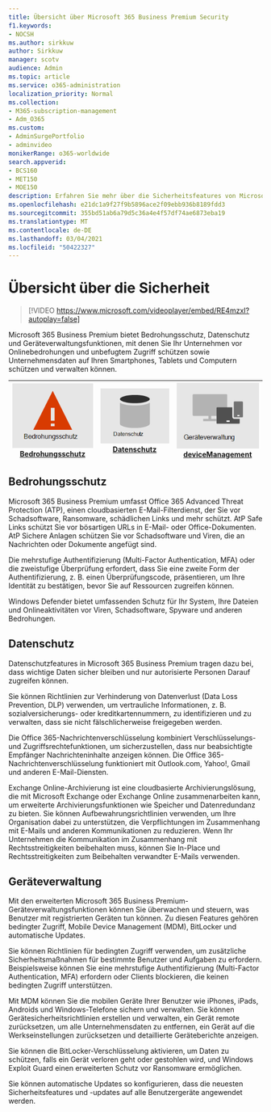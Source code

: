 ```yaml
---
title: Übersicht über Microsoft 365 Business Premium Security
f1.keywords:
- NOCSH
ms.author: sirkkuw
author: Sirkkuw
manager: scotv
audience: Admin
ms.topic: article
ms.service: o365-administration
localization_priority: Normal
ms.collection:
- M365-subscription-management
- Adm_O365
ms.custom:
- AdminSurgePortfolio
- adminvideo
monikerRange: o365-worldwide
search.appverid:
- BCS160
- MET150
- MOE150
description: Erfahren Sie mehr über die Sicherheitsfeatures von Microsoft 365 Business.
ms.openlocfilehash: e21dc1a9f27f9b5896ace2f09ebb936b8189fdd3
ms.sourcegitcommit: 355bd51ab6a79d5c36a4e4f57df74ae6873eba19
ms.translationtype: MT
ms.contentlocale: de-DE
ms.lasthandoff: 03/04/2021
ms.locfileid: "50422327"
---
```

# <a name="overview-of-security"></a>Übersicht über die Sicherheit

> [!VIDEO https://www.microsoft.com/videoplayer/embed/RE4mzxI?autoplay=false]

Microsoft 365 Business Premium bietet Bedrohungsschutz, Datenschutz und Geräteverwaltungsfunktionen, mit denen Sie Ihr Unternehmen vor Onlinebedrohungen und unbefugtem Zugriff schützen sowie Unternehmensdaten auf Ihren Smartphones, Tablets und Computern schützen und verwalten können.

|![Bedrohungsschutz](../media/m365-business-security-threat-protection.png)<br/>[Bedrohungsschutz](#threat-protection)|![Zusammenarbeit mit einem Client](../media/m365-business-security-data-protection.png) <br/>[Datenschutz](#data-protection) | ![Geräteverwaltung](../media/m365-business-security-device-management.png) <br/>[deviceManagement](#device-management) |
|--|--|--|

## <a name="threat-protection"></a>Bedrohungsschutz

Microsoft 365 Business Premium umfasst Office 365 Advanced Threat Protection (ATP), einen cloudbasierten E-Mail-Filterdienst, der Sie vor Schadsoftware, Ransomware, schädlichen Links und mehr schützt. AtP Safe Links schützt Sie vor bösartigen URLs in E-Mail- oder Office-Dokumenten. AtP Sichere Anlagen schützen Sie vor Schadsoftware und Viren, die an Nachrichten oder Dokumente angefügt sind.

Die mehrstufige Authentifizierung (Multi-Factor Authentication, MFA) oder die zweistufige Überprüfung erfordert, dass Sie eine zweite Form der Authentifizierung, z. B. einen Überprüfungscode, präsentieren, um Ihre Identität zu bestätigen, bevor Sie auf Ressourcen zugreifen können.  

Windows Defender bietet umfassenden Schutz für Ihr System, Ihre Dateien und Onlineaktivitäten vor Viren, Schadsoftware, Spyware und anderen Bedrohungen.

## <a name="data-protection"></a>Datenschutz

Datenschutzfeatures in Microsoft 365 Business Premium tragen dazu bei, dass wichtige Daten sicher bleiben und nur autorisierte Personen Darauf zugreifen können.

Sie können Richtlinien zur Verhinderung von Datenverlust (Data Loss Prevention, DLP) verwenden, um vertrauliche Informationen, z. B. sozialversicherungs- oder kreditkartennummern, zu identifizieren und zu verwalten, dass sie nicht fälschlicherweise freigegeben werden. 

Die Office 365-Nachrichtenverschlüsselung kombiniert Verschlüsselungs- und Zugriffsrechtefunktionen, um sicherzustellen, dass nur beabsichtigte Empfänger Nachrichteninhalte anzeigen können. Die Office 365-Nachrichtenverschlüsselung funktioniert mit Outlook.com, Yahoo!, Gmail und anderen E-Mail-Diensten.

Exchange Online-Archivierung ist eine cloudbasierte Archivierungslösung, die mit Microsoft Exchange oder Exchange Online zusammenarbeiten kann, um erweiterte Archivierungsfunktionen wie Speicher und Datenredundanz zu bieten. Sie können Aufbewahrungsrichtlinien verwenden, um Ihre Organisation dabei zu unterstützen, die Verpflichtungen im Zusammenhang mit E-Mails und anderen Kommunikationen zu reduzieren. Wenn Ihr Unternehmen die Kommunikation im Zusammenhang mit Rechtsstreitigkeiten beibehalten muss, können Sie In-Place und Rechtsstreitigkeiten zum Beibehalten verwandter E-Mails verwenden.

## <a name="device-management"></a>Geräteverwaltung

Mit den erweiterten Microsoft 365 Business Premium-Geräteverwaltungsfunktionen können Sie überwachen und steuern, was Benutzer mit registrierten Geräten tun können. Zu diesen Features gehören bedingter Zugriff, Mobile Device Management (MDM), BitLocker und automatische Updates.

Sie können Richtlinien für bedingten Zugriff verwenden, um zusätzliche Sicherheitsmaßnahmen für bestimmte Benutzer und Aufgaben zu erfordern. Beispielsweise können Sie eine mehrstufige Authentifizierung (Multi-Factor Authentication, MFA) erfordern oder Clients blockieren, die keinen bedingten Zugriff unterstützen.

Mit MDM können Sie die mobilen Geräte Ihrer Benutzer wie iPhones, iPads, Androids und Windows-Telefone sichern und verwalten. Sie können Gerätesicherheitsrichtlinien erstellen und verwalten, ein Gerät remote zurücksetzen, um alle Unternehmensdaten zu entfernen, ein Gerät auf die Werkseinstellungen zurücksetzen und detaillierte Geräteberichte anzeigen. 

Sie können die BitLocker-Verschlüsselung aktivieren, um Daten zu schützen, falls ein Gerät verloren geht oder gestohlen wird, und Windows Exploit Guard einen erweiterten Schutz vor Ransomware ermöglichen.

Sie können automatische Updates so konfigurieren, dass die neuesten Sicherheitsfeatures und -updates auf alle Benutzergeräte angewendet werden. 